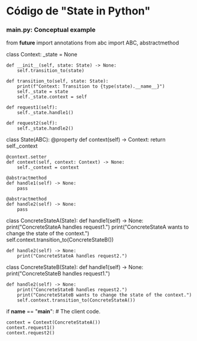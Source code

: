 # Código de "State in Python" 
### main.py: Conceptual example

from __future__ import annotations
from abc import ABC, abstractmethod

class Context:
    _state = None
    
    def __init__(self, state: State) -> None:
        self.transition_to(state)
        
    def transition_to(self, state: State):
        print(f"Context: Transition to {type(state).__name__}")
        self._state = state
        self._state.context = self
        
    def request1(self):
        self._state.handle1()
        
    def request2(self):
        self._state.handle2()

class State(ABC):
    @property
    def context(self) -> Context:
        return self._context
        
    @context.setter
    def context(self, context: Context) -> None:
        self._context = context
        
    @abstractmethod
    def handle1(self) -> None:
        pass
        
    @abstractmethod
    def handle2(self) -> None:
        pass

class ConcreteStateA(State):
    def handle1(self) -> None:
        print("ConcreteStateA handles request1.")
        print("ConcreteStateA wants to change the state of the context.")
        self.context.transition_to(ConcreteStateB())
        
    def handle2(self) -> None:
        print("ConcreteStateA handles request2.")
        
class ConcreteStateB(State):
    def handle1(self) -> None:
        print("ConcreteStateB handles request1.")
    
    def handle2(self) -> None:
        print("ConcreteStateB handles request2.")
        print("ConcreteStateB wants to change the state of the context.")
        self.context.transition_to(ConcreteStateA())

if __name__ == "__main__":
    # The client code.
   
    context = Context(ConcreteStateA())
    context.request1()
    context.request2()

